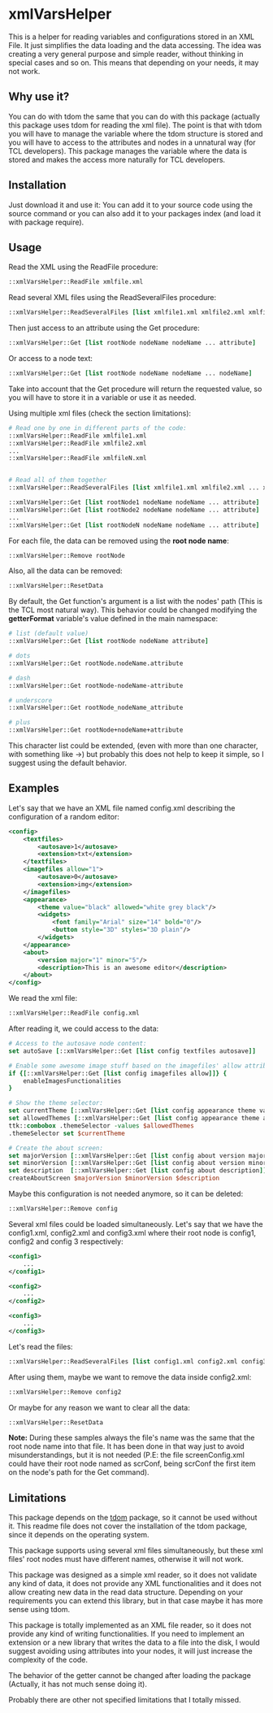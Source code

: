 # xmlVarsHelper

This is a helper for reading variables and configurations stored in an XML File. It just simplifies the data loading and the data accessing. The idea was creating a very general purpose and simple reader, without thinking in special cases and so on. This means that depending on your needs, it may not work. 

## Why use it?

You can do with tdom the same that you can do with this package (actually this package uses tdom for reading the xml file). The point is that with tdom you will have to manage the variable where the tdom structure is stored and you will have to access to the attributes and nodes in a unnatural way (for TCL developers). This package manages the variable where the data is stored and makes the access more naturally for TCL developers.

## Installation

Just download it and use it: You can add it to your source code using the source command or you can also add it to your packages index (and load it with package require).

## Usage

Read the XML using the ReadFile procedure:

```tcl
::xmlVarsHelper::ReadFile xmlfile.xml
```

Read several XML files using the ReadSeveralFiles procedure:
```tcl
::xmlVarsHelper::ReadSeveralFiles [list xmlfile1.xml xmlfile2.xml xmlfile3.xml]
```

Then just access to an attribute using the Get procedure:
```tcl
::xmlVarsHelper::Get [list rootNode nodeName nodeName ... attribute]
```

Or access to a node text:
```tcl
::xmlVarsHelper::Get [list rootNode nodeName nodeName ... nodeName]
```

Take into account that the Get procedure will return the requested value, so you will have to store it in a variable or use it as needed.


Using multiple xml files (check the section limitations):
```tcl
# Read one by one in different parts of the code:
::xmlVarsHelper::ReadFile xmlfile1.xml
::xmlVarsHelper::ReadFile xmlfile2.xml
...
::xmlVarsHelper::ReadFile xmlfileN.xml


# Read all of them together
::xmlVarsHelper::ReadSeveralFiles [list xmlfile1.xml xmlfile2.xml ... xmlfileN.xml]

::xmlVarsHelper::Get [list rootNode1 nodeName nodeName ... attribute]
::xmlVarsHelper::Get [list rootNode2 nodeName nodeName ... attribute]
...
::xmlVarsHelper::Get [list rootNodeN nodeName nodeName ... attribute]
```

For each file, the data can be removed using the **root node name**:
```tcl
::xmlVarsHelper::Remove rootNode
```

Also, all the data can be removed:
```tcl
::xmlVarsHelper::ResetData
```

By default, the Get function's argument is a list with the nodes' path (This is the TCL most natural way). This behavior could be changed modifying the **getterFormat** variable's value defined in the main namespace:
```tcl
# list (default value)
::xmlVarsHelper::Get [list rootNode nodeName attribute]

# dots
::xmlVarsHelper::Get rootNode.nodeName.attribute

# dash 
::xmlVarsHelper::Get rootNode-nodeName-attribute

# underscore
::xmlVarsHelper::Get rootNode_nodeName_attribute

# plus
::xmlVarsHelper::Get rootNode+nodeName+attribute
```

This character list could be extended, (even with more than one character, with something like ->) but probably this does not help to keep it simple, so I suggest using the default behavior.

## Examples

Let's say that we have an XML file named config.xml describing the configuration of a random editor:
```xml
<config>
	<textfiles>
		<autosave>1</autosave>
		<extension>txt</extension>
	</textfiles>
	<imagefiles allow="1">
		<autosave>0</autosave>
		<extension>img</extension>
	</imagefiles>
	<appearance>
		<theme value="black" allowed="white grey black"/>
		<widgets>
			<font family="Arial" size="14" bold="0"/>
			<button style="3D" styles="3D plain"/>
		</widgets>
	</appearance>
	<about>
		<version major="1" minor="5"/>
		<description>This is an awesome editor</description>
	</about>
</config>
```

We read the xml file:
```tcl
::xmlVarsHelper::ReadFile config.xml
```

After reading it, we could access to the data:
```tcl
# Access to the autosave node content:
set autoSave [::xmlVarsHelper::Get [list config textfiles autosave]]

# Enable some awesome image stuff based on the imagefiles' allow attribute:
if {[::xmlVarsHelper::Get [list config imagefiles allow]]} {
	enableImagesFunctionalities
}

# Show the theme selector:
set currentTheme [::xmlVarsHelper::Get [list config appearance theme value]]
set allowedThemes [::xmlVarsHelper::Get [list config appearance theme allowed]]
ttk::combobox .themeSelector -values $allowedThemes
.themeSelector set $currentTheme 

# Create the about screen:
set majorVersion [::xmlVarsHelper::Get [list config about version major]]
set minorVersion [::xmlVarsHelper::Get [list config about version minor]]
set description  [::xmlVarsHelper::Get [list config about description]]
createAboutScreen $majorVersion $minorVersion $description

```

Maybe this configuration is not needed anymore, so it can be deleted:
```tcl
::xmlVarsHelper::Remove config
```

Several xml files could be loaded simultaneously. Let's say that we have the config1.xml, config2.xml and config3.xml where their root node is config1, config2 and config 3 respectively:

```xml
<config1>
    ...
</config1>
```

```xml
<config2>
    ...
</config2>
```

```xml
<config3>
    ...
</config3>
```

Let's read the files:
```tcl
::xmlVarsHelper::ReadSeveralFiles [list config1.xml config2.xml config3.xml]
```

After using them, maybe we want to remove the data inside config2.xml:
```tcl
::xmlVarsHelper::Remove config2
```

Or maybe for any reason we want to clear all the data:
```tcl
::xmlVarsHelper::ResetData
```

**Note:** During these samples always the file's name was the same that the root node name into that file. It has been done in that way just to avoid misunderstandings, but it is not needed (P.E: the file screenConfig.xml could have their root node named as scrConf, being scrConf the first item on the node's path for the Get command).

## Limitations
This package depends on the [tdom](http://tdom.org) package, so it cannot be used without it. This readme file does not cover the installation of the tdom package, since it depends on the operating system.

This package supports using several xml files simultaneously, but these xml files' root nodes must have different names, otherwise it will not work.

This package was designed as a simple xml reader, so it does not validate any kind of data, it does not provide any XML functionalities and it does not allow creating new data in the read data structure. Depending on your requirements you can extend this library, but in that case maybe it has more sense using tdom.

This package is totally implemented as an XML file reader, so it does not provide any kind of writing functionalities. If you need to implement an extension or a new library that writes the data to a file into the disk, I would suggest avoiding using attributes into your nodes, it will just increase the complexity of the code.

The behavior of the getter cannot be changed after loading the package (Actually, it has not much sense doing it).

Probably there are other not specified limitations that I totally missed.

